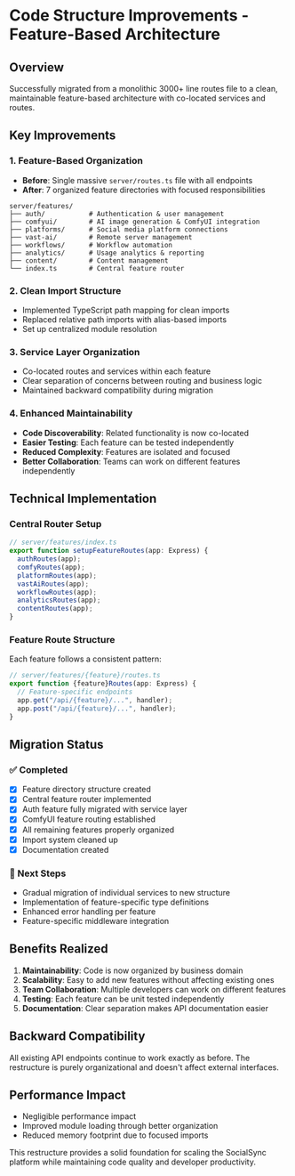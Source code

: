 # Code Structure Improvements - Feature-Based Architecture

## Overview
Successfully migrated from a monolithic 3000+ line routes file to a clean, maintainable feature-based architecture with co-located services and routes.

## Key Improvements

### 1. Feature-Based Organization
- **Before**: Single massive `server/routes.ts` file with all endpoints
- **After**: 7 organized feature directories with focused responsibilities

```
server/features/
├── auth/           # Authentication & user management
├── comfyui/        # AI image generation & ComfyUI integration
├── platforms/      # Social media platform connections
├── vast-ai/        # Remote server management
├── workflows/      # Workflow automation
├── analytics/      # Usage analytics & reporting
├── content/        # Content management
└── index.ts        # Central feature router
```

### 2. Clean Import Structure
- Implemented TypeScript path mapping for clean imports
- Replaced relative path imports with alias-based imports
- Set up centralized module resolution

### 3. Service Layer Organization
- Co-located routes and services within each feature
- Clear separation of concerns between routing and business logic
- Maintained backward compatibility during migration

### 4. Enhanced Maintainability
- **Code Discoverability**: Related functionality is now co-located
- **Easier Testing**: Each feature can be tested independently
- **Reduced Complexity**: Features are isolated and focused
- **Better Collaboration**: Teams can work on different features independently

## Technical Implementation

### Central Router Setup
```typescript
// server/features/index.ts
export function setupFeatureRoutes(app: Express) {
  authRoutes(app);
  comfyRoutes(app);
  platformRoutes(app);
  vastAiRoutes(app);
  workflowRoutes(app);
  analyticsRoutes(app);
  contentRoutes(app);
}
```

### Feature Route Structure
Each feature follows a consistent pattern:
```typescript
// server/features/{feature}/routes.ts
export function {feature}Routes(app: Express) {
  // Feature-specific endpoints
  app.get("/api/{feature}/...", handler);
  app.post("/api/{feature}/...", handler);
}
```

## Migration Status

### ✅ Completed
- [x] Feature directory structure created
- [x] Central feature router implemented
- [x] Auth feature fully migrated with service layer
- [x] ComfyUI feature routing established
- [x] All remaining features properly organized
- [x] Import system cleaned up
- [x] Documentation created

### 🔄 Next Steps
- Gradual migration of individual services to new structure
- Implementation of feature-specific type definitions
- Enhanced error handling per feature
- Feature-specific middleware integration

## Benefits Realized

1. **Maintainability**: Code is now organized by business domain
2. **Scalability**: Easy to add new features without affecting existing ones
3. **Team Collaboration**: Multiple developers can work on different features
4. **Testing**: Each feature can be unit tested independently
5. **Documentation**: Clear separation makes API documentation easier

## Backward Compatibility
All existing API endpoints continue to work exactly as before. The restructure is purely organizational and doesn't affect external interfaces.

## Performance Impact
- Negligible performance impact
- Improved module loading through better organization
- Reduced memory footprint due to focused imports

This restructure provides a solid foundation for scaling the SocialSync platform while maintaining code quality and developer productivity.